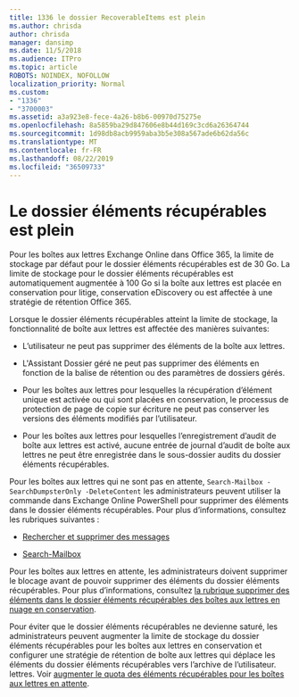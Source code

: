 ```yaml
---
title: 1336 le dossier RecoverableItems est plein
ms.author: chrisda
author: chrisda
manager: dansimp
ms.date: 11/5/2018
ms.audience: ITPro
ms.topic: article
ROBOTS: NOINDEX, NOFOLLOW
localization_priority: Normal
ms.custom:
- "1336"
- "3700003"
ms.assetid: a3a923e8-fece-4a26-b8b6-00970d75275e
ms.openlocfilehash: 8a5859ba29d847606e8b44d169c3cd6a26364744
ms.sourcegitcommit: 1d98db8acb9959aba3b5e308a567ade6b62da56c
ms.translationtype: MT
ms.contentlocale: fr-FR
ms.lasthandoff: 08/22/2019
ms.locfileid: "36509733"
---
```

# <a name="the-recoverable-items-folder-is-full"></a>Le dossier éléments récupérables est plein

Pour les boîtes aux lettres Exchange Online dans Office 365, la limite de stockage par défaut pour le dossier éléments récupérables est de 30 Go. La limite de stockage pour le dossier éléments récupérables est automatiquement augmentée à 100 Go si la boîte aux lettres est placée en conservation pour litige, conservation eDiscovery ou est affectée à une stratégie de rétention Office 365.

Lorsque le dossier éléments récupérables atteint la limite de stockage, la fonctionnalité de boîte aux lettres est affectée des manières suivantes:

- L’utilisateur ne peut pas supprimer des éléments de la boîte aux lettres.

- L'Assistant Dossier géré ne peut pas supprimer des éléments en fonction de la balise de rétention ou des paramètres de dossiers gérés.

- Pour les boîtes aux lettres pour lesquelles la récupération d’élément unique est activée ou qui sont placées en conservation, le processus de protection de page de copie sur écriture ne peut pas conserver les versions des éléments modifiés par l’utilisateur.

- Pour les boîtes aux lettres pour lesquelles l’enregistrement d’audit de boîte aux lettres est activé, aucune entrée de journal d’audit de boîte aux lettres ne peut être enregistrée dans le sous-dossier audits du dossier éléments récupérables.

Pour les boîtes aux lettres qui ne sont pas en attente, `Search-Mailbox -SearchDumpsterOnly -DeleteContent` les administrateurs peuvent utiliser la commande dans Exchange Online PowerShell pour supprimer des éléments dans le dossier éléments récupérables. Pour plus d’informations, consultez les rubriques suivantes :

- [Rechercher et supprimer des messages](https://docs.microsoft.com/office365/securitycompliance/search-for-and-delete-messagesadmin-help)

- [Search-Mailbox](https://docs.microsoft.com/powershell/module/exchange/mailboxes/Search-Mailbox)

Pour les boîtes aux lettres en attente, les administrateurs doivent supprimer le blocage avant de pouvoir supprimer des éléments du dossier éléments récupérables. Pour plus d’informations, consultez [la rubrique supprimer des éléments dans le dossier éléments récupérables des boîtes aux lettres en nuage en conservation](https://docs.microsoft.com/office365/securitycompliance/delete-items-in-the-recoverable-items-folder-of-mailboxes-on-hold).

Pour éviter que le dossier éléments récupérables ne devienne saturé, les administrateurs peuvent augmenter la limite de stockage du dossier éléments récupérables pour les boîtes aux lettres en conservation et configurer une stratégie de rétention de boîte aux lettres qui déplace les éléments du dossier éléments récupérables vers l’archive de l’utilisateur. lettres. Voir [augmenter le quota des éléments récupérables pour les boîtes aux lettres en attente](https://docs.microsoft.com/office365/securitycompliance/increase-the-recoverable-quota-for-mailboxes-on-hold).
